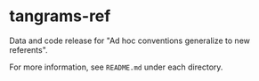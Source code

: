 # tangrams-ref
Data and code release for "Ad hoc conventions generalize to new referents".

For more information, see `README.md` under each directory.